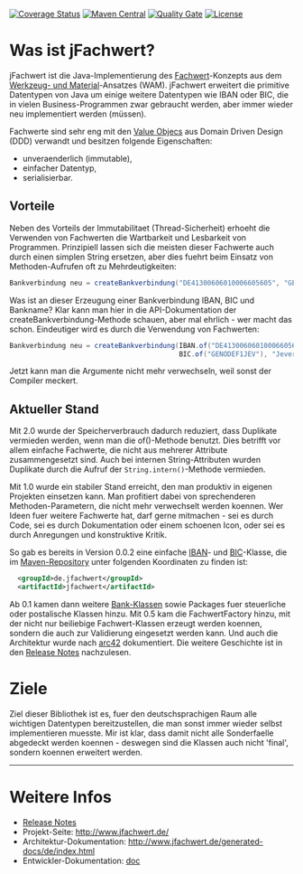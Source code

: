 [![Coverage Status](https://coveralls.io/repos/github/oboehm/jfachwert/badge.svg?branch=master)](https://coveralls.io/github/oboehm/jfachwert)
[![Maven Central](https://maven-badges.herokuapp.com/maven-central/de.jfachwert/jfachwert/badge.svg)](https://maven-badges.herokuapp.com/maven-central/de.jfachwert/jfachwert)
[![Quality Gate](https://sonarcloud.io/api/project_badges/measure?metric=alert_status&project=de.jfachwert:jfachwert)](https://sonarcloud.io/dashboard?id=de.jfachwert%3Ajfachwert)
[![License](https://img.shields.io/badge/License-Apache%202.0-blue.svg)](http://www.apache.org/licenses/LICENSE-2.0.html)

# Was ist jFachwert?

jFachwert ist die Java-Implementierung des [Fachwert](https://de.wikipedia.org/wiki/Werkzeug-_und_Materialansatz#Fachwerte)-Konzepts
aus dem [Werkzeug- und Material](https://de.wikipedia.org/wiki/Werkzeug-_und_Materialansatz)-Ansatzes (WAM).
jFachwert erweitert die primitive Datentypen von Java um einige weitere Datentypen wie IBAN oder BIC, die in
vielen Business-Programmen zwar gebraucht werden, aber immer wieder neu implementiert werden (müssen).

Fachwerte sind sehr eng mit den [Value Objecs](https://de.wikipedia.org/wiki/Value_Object) aus Domain Driven Design (DDD)
verwandt und besitzen folgende Eigenschaften:

* unveraenderlich (immutable),
* einfacher Datentyp,
* serialisierbar.


## Vorteile

Neben des Vorteils der Immutabilitaet (Thread-Sicherheit) erhoeht die Verwenden von Fachwerten die Wartbarkeit und
Lesbarkeit von Programmen. Prinzipiell lassen sich die meisten dieser Fachwerte auch durch einen simplen String
ersetzen, aber dies fuehrt beim Einsatz von Methoden-Aufrufen oft zu Mehrdeutigkeiten:

```java
Bankverbindung neu = createBankverbindung("DE41300606010006605605", "GENODEF1JEV", "Jever Volksbank");
```

Was ist an dieser Erzeugung einer Bankverbindung IBAN, BIC und Bankname? Klar kann man hier in die API-Dokumentation
der createBankverbindung-Methode schauen, aber mal ehrlich - wer macht das schon. Eindeutiger wird es durch die
Verwendung von Fachwerten:

```java
Bankverbindung neu = createBankverbindung(IBAN.of("DE41300606010006605605"), 
                                          BIC.of("GENODEF1JEV"), "Jever Volksbank");
```

Jetzt kann man die Argumente nicht mehr verwechseln, weil sonst der Compiler meckert.


## Aktueller Stand

Mit 2.0 wurde der Speicherverbrauch dadurch reduziert, dass Duplikate vermieden werden, wenn man die of()-Methode benutzt.
Dies betrifft vor allem einfache Fachwerte, die nicht aus mehrerer Attribute zusammengesetzt sind.
Auch bei internen String-Attributen wurden Duplikate durch die Aufruf der `String.intern()`-Methode vermieden.

Mit 1.0 wurde ein stabiler Stand erreicht, den man produktiv in eigenen Projekten einsetzen kann.
Man profitiert dabei von sprechenderen Methoden-Parametern, die nicht
mehr verwechselt werden koennen. Wer Ideen fuer weitere Fachwerte hat, darf gerne mitmachen - sei es durch Code,
sei es durch Dokumentation oder einem schoenen Icon, oder sei es durch Anregungen und konstruktive Kritik.

So gab es bereits in Version 0.0.2 eine einfache [IBAN](http://jfachwert.de/apidocs/de/jfachwert/bank/IBAN.html)- und 
[BIC](http://jfachwert.de/apidocs/de/jfachwert/bank/BIC.html)-Klasse, die im 
[Maven-Repository](http://search.maven.org/#search%7Cga%7C1%7Cjfachwert)
unter folgenden Koordinaten zu finden ist:

```xml
  <groupId>de.jfachwert</groupId>
  <artifactId>jfachwert</artifactId>
```

Ab 0.1 kamen dann weitere [Bank-Klassen](http://jfachwert.de/apidocs/de/jfachwert/bank/package-summary.html)
sowie Packages fuer steuerliche oder postalische Klassen hinzu.
Mit 0.5 kam die FachwertFactory hinzu, mit der nicht nur beiliebige Fachwert-Klassen erzeugt werden koennen,
sondern die auch zur Validierung eingesetzt werden kann.
Und auch die Architektur wurde nach [arc42](src/main/asciidoc/README.adoc) dokumentiert.
Die weitere Geschichte ist in den [Release Notes](doc/release-notes.adoc) nachzulesen.


# Ziele

Ziel dieser Bibliothek ist es, fuer den deutschsprachigen Raum alle wichtigen Datentypen bereitzustellen, die man
sonst immer wieder selbst implementieren muesste. Mir ist klar, dass damit nicht alle Sonderfaelle abgedeckt werden
koennen - deswegen sind die Klassen auch nicht 'final', sondern koennen erweitert werden.

---

# Weitere Infos

* [Release Notes](doc/release-notes.adoc)
* Projekt-Seite: http://www.jfachwert.de/
* Architektur-Dokumentation: http://www.jfachwert.de/generated-docs/de/index.html
* Entwickler-Dokumentation: [doc](doc/README.adoc)
